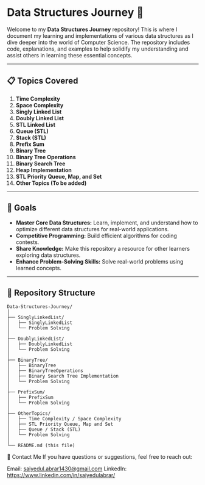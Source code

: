 # Data Structures Journey 🚀

Welcome to my **Data Structures Journey** repository! This is where I document my learning and implementations of various data structures as I dive deeper into the world of Computer Science. The repository includes code, explanations, and examples to help solidify my understanding and assist others in learning these essential concepts.

---

## 📋 Topics Covered
01. **Time Complexity**  
02. **Space Complexity**  
03. **Singly Linked List**  
04. **Doubly Linked List**  
05. **STL Linked List**  
06. **Queue (STL)**  
07. **Stack (STL)**  
08. **Prefix Sum**  
09. **Binary Tree**  
10. **Binary Tree Operations**  
11. **Binary Search Tree**  
12. **Heap Implementation**  
13. **STL Priority Queue, Map, and Set**  
14. **Other Topics (To be added)**  

---

## 🌟 Goals
- **Master Core Data Structures:** Learn, implement, and understand how to optimize different data structures for real-world applications.  
- **Competitive Programming:** Build efficient algorithms for coding contests.  
- **Share Knowledge:** Make this repository a resource for other learners exploring data structures.  
- **Enhance Problem-Solving Skills:** Solve real-world problems using learned concepts.  

---

## 📂 Repository Structure
```plaintext
Data-Structures-Journey/
│
├── SinglyLinkedList/
│   ├── SinglyLinkedList
│   └── Problem Solving
│
├── DoublyLinkedList/
│   ├── DoublyLinkedList
│   └── Problem Solving
│
├── BinaryTree/
│   ├── BinaryTree
│   ├── BinaryTreeOperations
│   ├── Binary Search Tree Implementation
│   └── Problem Solving
│
├── PrefixSum/
│   ├── PrefixSum
│   └── Problem Solving
│
├── OtherTopics/
│   ├── Time Complexity / Space Complexity
│   ├── STL Priority Queue, Map and Set
│   ├── Queue / Stack (STL)
│   └── Problem Solving
│
└── README.md (this file)
```
📧 Contact Me
If you have questions or suggestions, feel free to reach out:

Email: saiyedul.abrar1430@gmail.com
LinkedIn: https://www.linkedin.com/in/saiyedulabrar/
